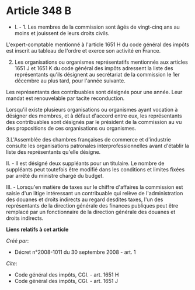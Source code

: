 # Article 348 B

- I. - 1. Les membres de la commission sont âgés de vingt-cinq ans au moins et jouissent de leurs droits civils. 

L'expert-comptable mentionné à l'article 1651 H du code général des impôts est inscrit au tableau de l'ordre et exerce son
activité en France. 

2. Les organisations ou organismes représentatifs mentionnés aux articles 1651 J et 1651 K du code général des impôts
adressent la liste des représentants qu'ils désignent au secrétariat de la commission le 1er décembre au plus tard, pour
l'année suivante. 

Les représentants des contribuables sont désignés pour une année. Leur mandat est renouvelable par tacite reconduction. 

Lorsqu'il existe plusieurs organisations ou organismes ayant vocation à désigner des membres, et à défaut d'accord entre eux,
les représentants des contribuables sont désignés par le président de la commission au vu des propositions de ces
organisations ou organismes. 

3.L'Assemblée des chambres françaises de commerce et d'industrie consulte les organisations patronales interprofessionnelles
avant d'établir la liste des représentants qu'elle désigne. 

II. - Il est désigné deux suppléants pour un titulaire. Le nombre de suppléants peut toutefois être modifié dans les
conditions et limites fixées par arrêté du ministre chargé du budget. 

III. - Lorsqu'en matière de taxes sur le chiffre d'affaires la commission est saisie d'un litige intéressant un contribuable
qui relève de l'administration des douanes et droits indirects au regard desdites taxes, l'un des représentants de la
direction générale des finances publiques peut être remplacé par un fonctionnaire de la direction générale des douanes et
droits indirects.

**Liens relatifs à cet article**

_Créé par_:

  - Décret n°2008-1011 du 30 septembre 2008 - art. 1

_Cite_:

  - Code général des impôts, CGI. - art. 1651 H
  - Code général des impôts, CGI. - art. 1651 J
